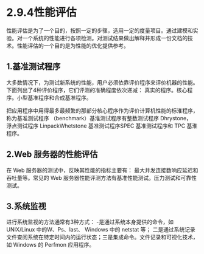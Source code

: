 # 2.9.4性能评估

性能评估是为了一个目的，按照一定的步骤，选用一定的度量项目。通过建模和实验。对一个系统的性能进行各项检测。对测试结果做出解释并形成一份文档的技术。性能评估的一个目的是为性能的优化提供参考。

## 1.基准测试程序

大多数情况下，为测试新系统的性能，用户必须依靠评价程序来评价机器的性能。下面列出了4种评价程序，它们评测的准确程度依次递减：  真实的程序。核心程序。小型基准程序和合成基准程序。

把应用程序中用得最多最频繁的那部分核心程序作为评价计算机性能的标淮程序，称为基准测试程序 （benchmark）基淮测试程序有整数测试程序 Dhrystone， 浮点测试程序 LinpackWhetstone 基准测试程序SPEC 基准测试程序和 TPC 基淮程序。

## 2.Web 服务器的性能评估

在 Web 服务器的测试中，反映其性能的指标主要有：  最大并发连接数响应延迟和吞吐量等。常见的 Web 服务器性能评测方法有基准性能测试。压力测试和可靠性测试。

## 3.系统监视

进行系统监视的方法通常有3种方式： -是通过系统本身提供的命令，如 UNIX/Linux 中的W、Ps、last、 Windows 中的 netstat 等；  二是通过系统记录文件查阅系统在特定时间内的运行状态；三是集成命令。文件记录和可视化技术，如 Windows 的 Perfmon 应用程序。